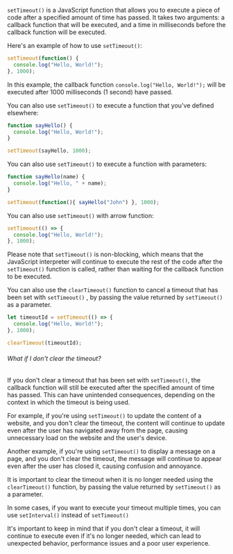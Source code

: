 `setTimeout()` is a JavaScript function that allows you to execute a piece of code after a specified amount of time has passed. It takes two arguments: a callback function that will be executed, and a time in milliseconds before the callback function will be executed.

Here's an example of how to use `setTimeout()`:

```js
setTimeout(function() {
  console.log("Hello, World!");
}, 1000);
```

In this example, the callback function `console.log("Hello, World!");` will be executed after 1000 milliseconds (1 second) have passed.

You can also use `setTimeout()` to execute a function that you've defined elsewhere:

```js
function sayHello() {
  console.log("Hello, World!");
}

setTimeout(sayHello, 1000);
```

You can also use `setTimeout()` to execute a function with parameters:

```js
function sayHello(name) {
  console.log("Hello, " + name);
}

setTimeout(function(){ sayHello("John") }, 1000);
```

You can also use `setTimeout()` with arrow function:

```js
setTimeout(() => {
  console.log("Hello, World!");
}, 1000);
```

Please note that `setTimeout()` is non-blocking, which means that the JavaScript interpreter will continue to execute the rest of the code after the `setTimeout()` function is called, rather than waiting for the callback function to be executed.

You can also use the `clearTimeout()` function to cancel a timeout that has been set with `setTimeout()` , by passing the value returned by `setTimeout()` as a parameter.

```js
let timeoutId = setTimeout(() => {
  console.log("Hello, World!");
}, 1000);

clearTimeout(timeoutId);
```

###### What if I don't clear the timeout?

If you don't clear a timeout that has been set with `setTimeout()`, the callback function will still be executed after the specified amount of time has passed. This can have unintended consequences, depending on the context in which the timeout is being used.

For example, if you're using `setTimeout()` to update the content of a website, and you don't clear the timeout, the content will continue to update even after the user has navigated away from the page, causing unnecessary load on the website and the user's device.

Another example, if you're using `setTimeout()` to display a message on a page, and you don't clear the timeout, the message will continue to appear even after the user has closed it, causing confusion and annoyance.

It is important to clear the timeout when it is no longer needed using the `clearTimeout()` function, by passing the value returned by `setTimeout()` as a parameter.

In some cases, if you want to execute your timeout multiple times, you can use `setInterval()` instead of `setTimeout()`

It's important to keep in mind that if you don't clear a timeout, it will continue to execute even if it's no longer needed, which can lead to unexpected behavior, performance issues and a poor user experience.
